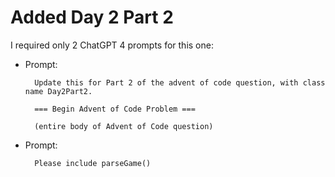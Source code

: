 # Added Day 2 Part 2

I required only 2 ChatGPT 4 prompts for this one:

* Prompt:

        Update this for Part 2 of the advent of code question, with class name Day2Part2.

        === Begin Advent of Code Problem ===

        (entire body of Advent of Code question)

* Prompt:

        Please include parseGame()



